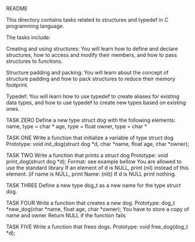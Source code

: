 README

This directory contains tasks related to structures and typedef in C programming language.

The tasks include:

Creating and using structures: You will learn how to define and declare structures, how to access and modify their members, and how to pass structures to functions.

Structure padding and packing: You will learn about the concept of structure padding and how to pack structures to reduce their memory footprint.

Typedef: You will learn how to use typedef to create aliases for existing data types, and how to use typedef to create new types based on existing ones.

TASK ZERO
Define a new type struct dog with the following elements:
    name, type = char *
    age, type = float
    owner, type = char *

TASK ONE
Write a function that initialize a variable of type struct dog
    Prototype: void init_dog(struct dog *d, char *name, float age, char *owner);

TASK TWO
Write a function that prints a struct dog
    Prototype: void print_dog(struct dog *d);
    Format: see example bellow
    You are allowed to use the standard library
    If an element of d is NULL, print (nil) instead of this element. (if name is NULL, print Name: (nil))
    If d is NULL print nothing.

TASK THREE
Define a new type dog_t as a new name for the type struct dog.

TASK FOUR
Write a function that creates a new dog.
    Prototype: dog_t *new_dog(char *name, float age, char *owner);
    You have to store a copy of name and owner
    Return NULL if the function fails

TASK FIVE
Write a function that frees dogs.
    Prototype: void free_dog(dog_t *d);
